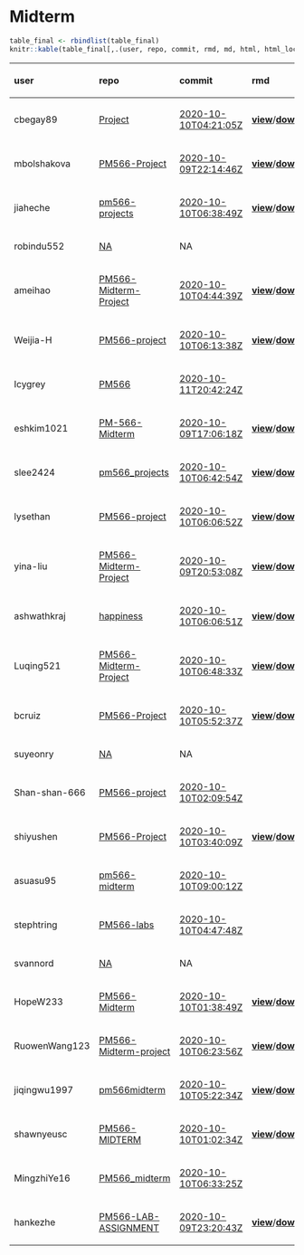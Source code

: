 Midterm
================

``` r
table_final <- rbindlist(table_final)
knitr::kable(table_final[,.(user, repo, commit, rmd, md, html, html_local)], format = "html")
```

<table>

<thead>

<tr>

<th style="text-align:left;">

user

</th>

<th style="text-align:left;">

repo

</th>

<th style="text-align:left;">

commit

</th>

<th style="text-align:left;">

rmd

</th>

<th style="text-align:left;">

md

</th>

<th style="text-align:left;">

html

</th>

<th style="text-align:left;">

html\_local

</th>

</tr>

</thead>

<tbody>

<tr>

<td style="text-align:left;">

cbegay89

</td>

<td style="text-align:left;">

[Project](https://github.com/cbegay89/Project/tree/c52752e1c49628ee741c6bc4efbef5ebef97f7d9)

</td>

<td style="text-align:left;">

[2020-10-10T04:21:05Z](https://github.com/cbegay89/Project/commit/c52752e1c49628ee741c6bc4efbef5ebef97f7d9)

</td>

<td style="text-align:left;">

[**view**](https://github.com/cbegay89/Project/blob/c52752e1c49628ee741c6bc4efbef5ebef97f7d9/Readme.Rmd)/[**download**](https://raw.githubusercontent.com/cbegay89/Project/c52752e1c49628ee741c6bc4efbef5ebef97f7d9/Readme.Rmd)

</td>

<td style="text-align:left;">

</td>

<td style="text-align:left;">

[**view**](https://ghcdn.rawgit.org/cbegay89/Project/c52752e1c49628ee741c6bc4efbef5ebef97f7d9/Readme.html)/[**download**](https://raw.githubusercontent.com/cbegay89/Project/c52752e1c49628ee741c6bc4efbef5ebef97f7d9/Readme.html)

</td>

<td style="text-align:left;">

</td>

</tr>

<tr>

<td style="text-align:left;">

mbolshakova

</td>

<td style="text-align:left;">

[PM566-Project](https://github.com/mbolshakova/PM566-Project/tree/333812d9cb009ca5f88e4b3168c442aedb9b2a7b)

</td>

<td style="text-align:left;">

[2020-10-09T22:14:46Z](https://github.com/mbolshakova/PM566-Project/commit/333812d9cb009ca5f88e4b3168c442aedb9b2a7b)

</td>

<td style="text-align:left;">

[**view**](https://github.com/mbolshakova/PM566-Project/blob/333812d9cb009ca5f88e4b3168c442aedb9b2a7b/Midterm2.Rmd)/[**download**](https://raw.githubusercontent.com/mbolshakova/PM566-Project/333812d9cb009ca5f88e4b3168c442aedb9b2a7b/Midterm2.Rmd)

</td>

<td style="text-align:left;">

</td>

<td style="text-align:left;">

[**view**](https://ghcdn.rawgit.org/mbolshakova/PM566-Project/333812d9cb009ca5f88e4b3168c442aedb9b2a7b/Midterm2.html)/[**download**](https://raw.githubusercontent.com/mbolshakova/PM566-Project/333812d9cb009ca5f88e4b3168c442aedb9b2a7b/Midterm2.html)

</td>

<td style="text-align:left;">

</td>

</tr>

<tr>

<td style="text-align:left;">

jiaheche

</td>

<td style="text-align:left;">

[pm566-projects](https://github.com/jiaheche/pm566-projects/tree/b4d268fc66e04d764a5dd10f51b50e6f785e6d1d)

</td>

<td style="text-align:left;">

[2020-10-10T06:38:49Z](https://github.com/jiaheche/pm566-projects/commit/b4d268fc66e04d764a5dd10f51b50e6f785e6d1d)

</td>

<td style="text-align:left;">

[**view**](https://github.com/jiaheche/pm566-projects/blob/b4d268fc66e04d764a5dd10f51b50e6f785e6d1d/midterm.Rmd)/[**download**](https://raw.githubusercontent.com/jiaheche/pm566-projects/b4d268fc66e04d764a5dd10f51b50e6f785e6d1d/midterm.Rmd)

</td>

<td style="text-align:left;">

</td>

<td style="text-align:left;">

[**view**](https://ghcdn.rawgit.org/jiaheche/pm566-projects/b4d268fc66e04d764a5dd10f51b50e6f785e6d1d/midterm.html)/[**download**](https://raw.githubusercontent.com/jiaheche/pm566-projects/b4d268fc66e04d764a5dd10f51b50e6f785e6d1d/midterm.html)

</td>

<td style="text-align:left;">

</td>

</tr>

<tr>

<td style="text-align:left;">

robindu552

</td>

<td style="text-align:left;">

[NA](https://github.com/NA/tree/NA)

</td>

<td style="text-align:left;">

NA

</td>

<td style="text-align:left;">

</td>

<td style="text-align:left;">

</td>

<td style="text-align:left;">

</td>

<td style="text-align:left;">

</td>

</tr>

<tr>

<td style="text-align:left;">

ameihao

</td>

<td style="text-align:left;">

[PM566-Midterm-Project](https://github.com/ameihao/PM566-Midterm-Project/tree/eba6f9ce748c748758dba070f0febf2a2c81d265)

</td>

<td style="text-align:left;">

[2020-10-10T04:44:39Z](https://github.com/ameihao/PM566-Midterm-Project/commit/eba6f9ce748c748758dba070f0febf2a2c81d265)

</td>

<td style="text-align:left;">

[**view**](https://github.com/ameihao/PM566-Midterm-Project/blob/eba6f9ce748c748758dba070f0febf2a2c81d265/Midterm%20Project.Rmd)/[**download**](https://raw.githubusercontent.com/ameihao/PM566-Midterm-Project/eba6f9ce748c748758dba070f0febf2a2c81d265/Midterm%20Project.Rmd)

</td>

<td style="text-align:left;">

</td>

<td style="text-align:left;">

</td>

<td style="text-align:left;">

</td>

</tr>

<tr>

<td style="text-align:left;">

Weijia-H

</td>

<td style="text-align:left;">

[PM566-project](https://github.com/Weijia-H/PM566-project/tree/c0b23f30ff322d2179dc4da9c4e68b1eef979390)

</td>

<td style="text-align:left;">

[2020-10-10T06:13:38Z](https://github.com/Weijia-H/PM566-project/commit/c0b23f30ff322d2179dc4da9c4e68b1eef979390)

</td>

<td style="text-align:left;">

[**view**](https://github.com/Weijia-H/PM566-project/blob/c0b23f30ff322d2179dc4da9c4e68b1eef979390/midterm.Rmd)/[**download**](https://raw.githubusercontent.com/Weijia-H/PM566-project/c0b23f30ff322d2179dc4da9c4e68b1eef979390/midterm.Rmd)

</td>

<td style="text-align:left;">

</td>

<td style="text-align:left;">

[**view**](https://ghcdn.rawgit.org/Weijia-H/PM566-project/c0b23f30ff322d2179dc4da9c4e68b1eef979390/midterm.html)/[**download**](https://raw.githubusercontent.com/Weijia-H/PM566-project/c0b23f30ff322d2179dc4da9c4e68b1eef979390/midterm.html)

</td>

<td style="text-align:left;">

</td>

</tr>

<tr>

<td style="text-align:left;">

Icygrey

</td>

<td style="text-align:left;">

[PM566](https://github.com/Icygrey/PM566/tree/4edb9cc1f87dfdf17db3c2d5311671a89ee8f412)

</td>

<td style="text-align:left;">

[2020-10-11T20:42:24Z](https://github.com/Icygrey/PM566/commit/4edb9cc1f87dfdf17db3c2d5311671a89ee8f412)

</td>

<td style="text-align:left;">

</td>

<td style="text-align:left;">

</td>

<td style="text-align:left;">

</td>

<td style="text-align:left;">

</td>

</tr>

<tr>

<td style="text-align:left;">

eshkim1021

</td>

<td style="text-align:left;">

[PM-566-Midterm](https://github.com/eshkim1021/PM-566-Midterm/tree/f203e35e84b3b02d23de9820460dd8ccf9054736)

</td>

<td style="text-align:left;">

[2020-10-09T17:06:18Z](https://github.com/eshkim1021/PM-566-Midterm/commit/f203e35e84b3b02d23de9820460dd8ccf9054736)

</td>

<td style="text-align:left;">

[**view**](https://github.com/eshkim1021/PM-566-Midterm/blob/f203e35e84b3b02d23de9820460dd8ccf9054736/README.Rmd)/[**download**](https://raw.githubusercontent.com/eshkim1021/PM-566-Midterm/f203e35e84b3b02d23de9820460dd8ccf9054736/README.Rmd)

</td>

<td style="text-align:left;">

</td>

<td style="text-align:left;">

[**view**](https://ghcdn.rawgit.org/eshkim1021/PM-566-Midterm/f203e35e84b3b02d23de9820460dd8ccf9054736/README.html)/[**download**](https://raw.githubusercontent.com/eshkim1021/PM-566-Midterm/f203e35e84b3b02d23de9820460dd8ccf9054736/README.html)

</td>

<td style="text-align:left;">

</td>

</tr>

<tr>

<td style="text-align:left;">

slee2424

</td>

<td style="text-align:left;">

[pm566\_projects](https://github.com/slee2424/pm566_projects/tree/cd2342df8bacbc01f6e391e8f9e02df16ce8c993)

</td>

<td style="text-align:left;">

[2020-10-10T06:42:54Z](https://github.com/slee2424/pm566_projects/commit/cd2342df8bacbc01f6e391e8f9e02df16ce8c993)

</td>

<td style="text-align:left;">

[**view**](https://github.com/slee2424/pm566_projects/blob/cd2342df8bacbc01f6e391e8f9e02df16ce8c993/Midterm_project.Rmd)/[**download**](https://raw.githubusercontent.com/slee2424/pm566_projects/cd2342df8bacbc01f6e391e8f9e02df16ce8c993/Midterm_project.Rmd)

</td>

<td style="text-align:left;">

[**view**](https://github.com/slee2424/pm566_projects/blob/cd2342df8bacbc01f6e391e8f9e02df16ce8c993/Midterm_project.md)/[**download**](https://raw.githubusercontent.com/slee2424/pm566_projects/cd2342df8bacbc01f6e391e8f9e02df16ce8c993/Midterm_project.md)

</td>

<td style="text-align:left;">

[**view**](https://ghcdn.rawgit.org/slee2424/pm566_projects/cd2342df8bacbc01f6e391e8f9e02df16ce8c993/Midterm_project.html)/[**download**](https://raw.githubusercontent.com/slee2424/pm566_projects/cd2342df8bacbc01f6e391e8f9e02df16ce8c993/Midterm_project.html)

</td>

<td style="text-align:left;">

</td>

</tr>

<tr>

<td style="text-align:left;">

lysethan

</td>

<td style="text-align:left;">

[PM566-project](https://github.com/lysethan/PM566-project/tree/11f9c8e43e7f89ae1f6c26ed80ee83630900a982)

</td>

<td style="text-align:left;">

[2020-10-10T06:06:52Z](https://github.com/lysethan/PM566-project/commit/11f9c8e43e7f89ae1f6c26ed80ee83630900a982)

</td>

<td style="text-align:left;">

[**view**](https://github.com/lysethan/PM566-project/blob/11f9c8e43e7f89ae1f6c26ed80ee83630900a982/midterm.Rmd)/[**download**](https://raw.githubusercontent.com/lysethan/PM566-project/11f9c8e43e7f89ae1f6c26ed80ee83630900a982/midterm.Rmd)

</td>

<td style="text-align:left;">

</td>

<td style="text-align:left;">

[**view**](https://ghcdn.rawgit.org/lysethan/PM566-project/11f9c8e43e7f89ae1f6c26ed80ee83630900a982/midterm.html)/[**download**](https://raw.githubusercontent.com/lysethan/PM566-project/11f9c8e43e7f89ae1f6c26ed80ee83630900a982/midterm.html)

</td>

<td style="text-align:left;">

</td>

</tr>

<tr>

<td style="text-align:left;">

yina-liu

</td>

<td style="text-align:left;">

[PM566-Midterm-Project](https://github.com/yina-liu/PM566-Midterm-Project/tree/103337018f06e33fa1a1cd6a287f880803842b98)

</td>

<td style="text-align:left;">

[2020-10-09T20:53:08Z](https://github.com/yina-liu/PM566-Midterm-Project/commit/103337018f06e33fa1a1cd6a287f880803842b98)

</td>

<td style="text-align:left;">

[**view**](https://github.com/yina-liu/PM566-Midterm-Project/blob/103337018f06e33fa1a1cd6a287f880803842b98/Midterm%20Project-Yina.Rmd)/[**download**](https://raw.githubusercontent.com/yina-liu/PM566-Midterm-Project/103337018f06e33fa1a1cd6a287f880803842b98/Midterm%20Project-Yina.Rmd)

</td>

<td style="text-align:left;">

</td>

<td style="text-align:left;">

</td>

<td style="text-align:left;">

</td>

</tr>

<tr>

<td style="text-align:left;">

ashwathkraj

</td>

<td style="text-align:left;">

[happiness](https://github.com/ashwathkraj/happiness/tree/3f49e76e4a2351381de986eea92fef19258aac6e)

</td>

<td style="text-align:left;">

[2020-10-10T06:06:51Z](https://github.com/ashwathkraj/happiness/commit/3f49e76e4a2351381de986eea92fef19258aac6e)

</td>

<td style="text-align:left;">

[**view**](https://github.com/ashwathkraj/happiness/blob/3f49e76e4a2351381de986eea92fef19258aac6e/happiness.Rmd)/[**download**](https://raw.githubusercontent.com/ashwathkraj/happiness/3f49e76e4a2351381de986eea92fef19258aac6e/happiness.Rmd)

</td>

<td style="text-align:left;">

</td>

<td style="text-align:left;">

[**view**](https://ghcdn.rawgit.org/ashwathkraj/happiness/3f49e76e4a2351381de986eea92fef19258aac6e/happiness.html)/[**download**](https://raw.githubusercontent.com/ashwathkraj/happiness/3f49e76e4a2351381de986eea92fef19258aac6e/happiness.html)

</td>

<td style="text-align:left;">

</td>

</tr>

<tr>

<td style="text-align:left;">

Luqing521

</td>

<td style="text-align:left;">

[PM566-Midterm-Project](https://github.com/Luqing521/PM566-Midterm-Project/tree/37dd56449977baa6e4e5be979621e5d06c2fc6a1)

</td>

<td style="text-align:left;">

[2020-10-10T06:48:33Z](https://github.com/Luqing521/PM566-Midterm-Project/commit/37dd56449977baa6e4e5be979621e5d06c2fc6a1)

</td>

<td style="text-align:left;">

[**view**](https://github.com/Luqing521/PM566-Midterm-Project/blob/37dd56449977baa6e4e5be979621e5d06c2fc6a1/midterm_project.Rmd)/[**download**](https://raw.githubusercontent.com/Luqing521/PM566-Midterm-Project/37dd56449977baa6e4e5be979621e5d06c2fc6a1/midterm_project.Rmd)

</td>

<td style="text-align:left;">

[**view**](https://github.com/Luqing521/PM566-Midterm-Project/blob/37dd56449977baa6e4e5be979621e5d06c2fc6a1/midterm_project.md)/[**download**](https://raw.githubusercontent.com/Luqing521/PM566-Midterm-Project/37dd56449977baa6e4e5be979621e5d06c2fc6a1/midterm_project.md)

</td>

<td style="text-align:left;">

</td>

<td style="text-align:left;">

</td>

</tr>

<tr>

<td style="text-align:left;">

bcruiz

</td>

<td style="text-align:left;">

[PM566-Project](https://github.com/bcruiz/PM566-Project/tree/1c006e50ba4fdc00a02468a82a1f96ba703f8d3b)

</td>

<td style="text-align:left;">

[2020-10-10T05:52:37Z](https://github.com/bcruiz/PM566-Project/commit/1c006e50ba4fdc00a02468a82a1f96ba703f8d3b)

</td>

<td style="text-align:left;">

[**view**](https://github.com/bcruiz/PM566-Project/blob/1c006e50ba4fdc00a02468a82a1f96ba703f8d3b/Project.Rmd)/[**download**](https://raw.githubusercontent.com/bcruiz/PM566-Project/1c006e50ba4fdc00a02468a82a1f96ba703f8d3b/Project.Rmd)

</td>

<td style="text-align:left;">

</td>

<td style="text-align:left;">

[**view**](https://ghcdn.rawgit.org/bcruiz/PM566-Project/1c006e50ba4fdc00a02468a82a1f96ba703f8d3b/Project.html)/[**download**](https://raw.githubusercontent.com/bcruiz/PM566-Project/1c006e50ba4fdc00a02468a82a1f96ba703f8d3b/Project.html)

</td>

<td style="text-align:left;">

</td>

</tr>

<tr>

<td style="text-align:left;">

suyeonry

</td>

<td style="text-align:left;">

[NA](https://github.com/NA/tree/NA)

</td>

<td style="text-align:left;">

NA

</td>

<td style="text-align:left;">

</td>

<td style="text-align:left;">

</td>

<td style="text-align:left;">

</td>

<td style="text-align:left;">

</td>

</tr>

<tr>

<td style="text-align:left;">

Shan-shan-666

</td>

<td style="text-align:left;">

[PM566-project](https://github.com/Shan-shan-666/PM566-project/tree/ca14ce9820181d08c1c1ceccbf9448fcebcbc898)

</td>

<td style="text-align:left;">

[2020-10-10T02:09:54Z](https://github.com/Shan-shan-666/PM566-project/commit/ca14ce9820181d08c1c1ceccbf9448fcebcbc898)

</td>

<td style="text-align:left;">

</td>

<td style="text-align:left;">

</td>

<td style="text-align:left;">

</td>

<td style="text-align:left;">

</td>

</tr>

<tr>

<td style="text-align:left;">

shiyushen

</td>

<td style="text-align:left;">

[PM566-Project](https://github.com/shiyushen/PM566-Project/tree/df0fbfbf875e59a05421471954d530458cfc24b8)

</td>

<td style="text-align:left;">

[2020-10-10T03:40:09Z](https://github.com/shiyushen/PM566-Project/commit/df0fbfbf875e59a05421471954d530458cfc24b8)

</td>

<td style="text-align:left;">

[**view**](https://github.com/shiyushen/PM566-Project/blob/df0fbfbf875e59a05421471954d530458cfc24b8/README.Rmd)/[**download**](https://raw.githubusercontent.com/shiyushen/PM566-Project/df0fbfbf875e59a05421471954d530458cfc24b8/README.Rmd)

</td>

<td style="text-align:left;">

[**view**](https://github.com/shiyushen/PM566-Project/blob/df0fbfbf875e59a05421471954d530458cfc24b8/README.md)/[**download**](https://raw.githubusercontent.com/shiyushen/PM566-Project/df0fbfbf875e59a05421471954d530458cfc24b8/README.md)

</td>

<td style="text-align:left;">

</td>

<td style="text-align:left;">

</td>

</tr>

<tr>

<td style="text-align:left;">

asuasu95

</td>

<td style="text-align:left;">

[pm566-midterm](https://github.com/asuasu95/pm566-midterm/tree/bba19e950f9705667e05f85881871b5c423fbce4)

</td>

<td style="text-align:left;">

[2020-10-10T09:00:12Z](https://github.com/asuasu95/pm566-midterm/commit/bba19e950f9705667e05f85881871b5c423fbce4)

</td>

<td style="text-align:left;">

</td>

<td style="text-align:left;">

[**view**](https://github.com/asuasu95/pm566-midterm/blob/bba19e950f9705667e05f85881871b5c423fbce4/README.md)/[**download**](https://raw.githubusercontent.com/asuasu95/pm566-midterm/bba19e950f9705667e05f85881871b5c423fbce4/README.md)

</td>

<td style="text-align:left;">

</td>

<td style="text-align:left;">

</td>

</tr>

<tr>

<td style="text-align:left;">

stephtring

</td>

<td style="text-align:left;">

[PM566-labs](https://github.com/stephtring/PM566-labs/tree/1bfb55e1f3a01dfa485955583585e3a2e4200caf)

</td>

<td style="text-align:left;">

[2020-10-10T04:47:48Z](https://github.com/stephtring/PM566-labs/commit/1bfb55e1f3a01dfa485955583585e3a2e4200caf)

</td>

<td style="text-align:left;">

</td>

<td style="text-align:left;">

</td>

<td style="text-align:left;">

</td>

<td style="text-align:left;">

</td>

</tr>

<tr>

<td style="text-align:left;">

svannord

</td>

<td style="text-align:left;">

[NA](https://github.com/NA/tree/NA)

</td>

<td style="text-align:left;">

NA

</td>

<td style="text-align:left;">

</td>

<td style="text-align:left;">

</td>

<td style="text-align:left;">

</td>

<td style="text-align:left;">

</td>

</tr>

<tr>

<td style="text-align:left;">

HopeW233

</td>

<td style="text-align:left;">

[PM566-Midterm](https://github.com/HopeW233/PM566-Midterm/tree/b18ef1ec35995e170b7b568a47e340e11ec03c71)

</td>

<td style="text-align:left;">

[2020-10-10T01:38:49Z](https://github.com/HopeW233/PM566-Midterm/commit/b18ef1ec35995e170b7b568a47e340e11ec03c71)

</td>

<td style="text-align:left;">

[**view**](https://github.com/HopeW233/PM566-Midterm/blob/b18ef1ec35995e170b7b568a47e340e11ec03c71/README.Rmd)/[**download**](https://raw.githubusercontent.com/HopeW233/PM566-Midterm/b18ef1ec35995e170b7b568a47e340e11ec03c71/README.Rmd)

</td>

<td style="text-align:left;">

[**view**](https://github.com/HopeW233/PM566-Midterm/blob/b18ef1ec35995e170b7b568a47e340e11ec03c71/README.md)/[**download**](https://raw.githubusercontent.com/HopeW233/PM566-Midterm/b18ef1ec35995e170b7b568a47e340e11ec03c71/README.md)

</td>

<td style="text-align:left;">

[**view**](https://ghcdn.rawgit.org/HopeW233/PM566-Midterm/b18ef1ec35995e170b7b568a47e340e11ec03c71/README.html)/[**download**](https://raw.githubusercontent.com/HopeW233/PM566-Midterm/b18ef1ec35995e170b7b568a47e340e11ec03c71/README.html)

</td>

<td style="text-align:left;">

</td>

</tr>

<tr>

<td style="text-align:left;">

RuowenWang123

</td>

<td style="text-align:left;">

[PM566-Midterm-project](https://github.com/RuowenWang123/PM566-Midterm-project/tree/a0711bf86a34aa6c9790f0bd2c022458737992ab)

</td>

<td style="text-align:left;">

[2020-10-10T06:23:56Z](https://github.com/RuowenWang123/PM566-Midterm-project/commit/a0711bf86a34aa6c9790f0bd2c022458737992ab)

</td>

<td style="text-align:left;">

[**view**](https://github.com/RuowenWang123/PM566-Midterm-project/blob/a0711bf86a34aa6c9790f0bd2c022458737992ab/Midterm.Rmd)/[**download**](https://raw.githubusercontent.com/RuowenWang123/PM566-Midterm-project/a0711bf86a34aa6c9790f0bd2c022458737992ab/Midterm.Rmd)

</td>

<td style="text-align:left;">

</td>

<td style="text-align:left;">

[**view**](https://ghcdn.rawgit.org/RuowenWang123/PM566-Midterm-project/a0711bf86a34aa6c9790f0bd2c022458737992ab/Midterm.html)/[**download**](https://raw.githubusercontent.com/RuowenWang123/PM566-Midterm-project/a0711bf86a34aa6c9790f0bd2c022458737992ab/Midterm.html)

</td>

<td style="text-align:left;">

</td>

</tr>

<tr>

<td style="text-align:left;">

jiqingwu1997

</td>

<td style="text-align:left;">

[pm566midterm](https://github.com/jiqingwu1997/pm566midterm/tree/c9b7872a7189c495bf9122a11c58501b7bd069d3)

</td>

<td style="text-align:left;">

[2020-10-10T05:22:34Z](https://github.com/jiqingwu1997/pm566midterm/commit/c9b7872a7189c495bf9122a11c58501b7bd069d3)

</td>

<td style="text-align:left;">

[**view**](https://github.com/jiqingwu1997/pm566midterm/blob/c9b7872a7189c495bf9122a11c58501b7bd069d3/566midterm.Rmd)/[**download**](https://raw.githubusercontent.com/jiqingwu1997/pm566midterm/c9b7872a7189c495bf9122a11c58501b7bd069d3/566midterm.Rmd)

</td>

<td style="text-align:left;">

</td>

<td style="text-align:left;">

[**view**](https://ghcdn.rawgit.org/jiqingwu1997/pm566midterm/c9b7872a7189c495bf9122a11c58501b7bd069d3/566midterm.html)/[**download**](https://raw.githubusercontent.com/jiqingwu1997/pm566midterm/c9b7872a7189c495bf9122a11c58501b7bd069d3/566midterm.html)

</td>

<td style="text-align:left;">

</td>

</tr>

<tr>

<td style="text-align:left;">

shawnyeusc

</td>

<td style="text-align:left;">

[PM566-MIDTERM](https://github.com/shawnyeusc/PM566-MIDTERM/tree/fe0d904e05902bde85afb4e8d37f2830fa8e5dcb)

</td>

<td style="text-align:left;">

[2020-10-10T01:02:34Z](https://github.com/shawnyeusc/PM566-MIDTERM/commit/fe0d904e05902bde85afb4e8d37f2830fa8e5dcb)

</td>

<td style="text-align:left;">

[**view**](https://github.com/shawnyeusc/PM566-MIDTERM/blob/fe0d904e05902bde85afb4e8d37f2830fa8e5dcb/midterm.Rmd)/[**download**](https://raw.githubusercontent.com/shawnyeusc/PM566-MIDTERM/fe0d904e05902bde85afb4e8d37f2830fa8e5dcb/midterm.Rmd)

</td>

<td style="text-align:left;">

</td>

<td style="text-align:left;">

[**view**](https://ghcdn.rawgit.org/shawnyeusc/PM566-MIDTERM/fe0d904e05902bde85afb4e8d37f2830fa8e5dcb/midterm.html)/[**download**](https://raw.githubusercontent.com/shawnyeusc/PM566-MIDTERM/fe0d904e05902bde85afb4e8d37f2830fa8e5dcb/midterm.html)

</td>

<td style="text-align:left;">

</td>

</tr>

<tr>

<td style="text-align:left;">

MingzhiYe16

</td>

<td style="text-align:left;">

[PM566\_midterm](https://github.com/MingzhiYe16/PM566_midterm/tree/e0689bc5eea1009a1c39312fc5f88ba0290b8ad7)

</td>

<td style="text-align:left;">

[2020-10-10T06:33:25Z](https://github.com/MingzhiYe16/PM566_midterm/commit/e0689bc5eea1009a1c39312fc5f88ba0290b8ad7)

</td>

<td style="text-align:left;">

</td>

<td style="text-align:left;">

[**view**](https://github.com/MingzhiYe16/PM566_midterm/blob/e0689bc5eea1009a1c39312fc5f88ba0290b8ad7/README.md)/[**download**](https://raw.githubusercontent.com/MingzhiYe16/PM566_midterm/e0689bc5eea1009a1c39312fc5f88ba0290b8ad7/README.md)

</td>

<td style="text-align:left;">

</td>

<td style="text-align:left;">

</td>

</tr>

<tr>

<td style="text-align:left;">

hankezhe

</td>

<td style="text-align:left;">

[PM566-LAB-ASSIGNMENT](https://github.com/hankezhe/PM566-LAB-ASSIGNMENT/tree/f2bb9863e04f50e0bd778bae65197a5c4c2a545b)

</td>

<td style="text-align:left;">

[2020-10-09T23:20:43Z](https://github.com/hankezhe/PM566-LAB-ASSIGNMENT/commit/f2bb9863e04f50e0bd778bae65197a5c4c2a545b)

</td>

<td style="text-align:left;">

[**view**](https://github.com/hankezhe/PM566-LAB-ASSIGNMENT/blob/f2bb9863e04f50e0bd778bae65197a5c4c2a545b/midterm-project.Rmd)/[**download**](https://raw.githubusercontent.com/hankezhe/PM566-LAB-ASSIGNMENT/f2bb9863e04f50e0bd778bae65197a5c4c2a545b/midterm-project.Rmd)

</td>

<td style="text-align:left;">

</td>

<td style="text-align:left;">

[**view**](https://ghcdn.rawgit.org/hankezhe/PM566-LAB-ASSIGNMENT/f2bb9863e04f50e0bd778bae65197a5c4c2a545b/midterm-project.html)/[**download**](https://raw.githubusercontent.com/hankezhe/PM566-LAB-ASSIGNMENT/f2bb9863e04f50e0bd778bae65197a5c4c2a545b/midterm-project.html)

</td>

<td style="text-align:left;">

</td>

</tr>

</tbody>

</table>
